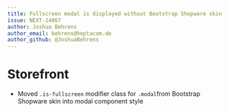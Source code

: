 ```yaml
---
title: Fullscreen modal is displayed without Bootstrap Shopware skin
issue: NEXT-14867
author: Joshua Behrens
author_email: behrens@heptacom.de
author_github: @JoshuaBehrens
---
```

# Storefront
* Moved `.is-fullscreen` modifier class for `.modal`from Bootstrap Shopware skin into modal component style
